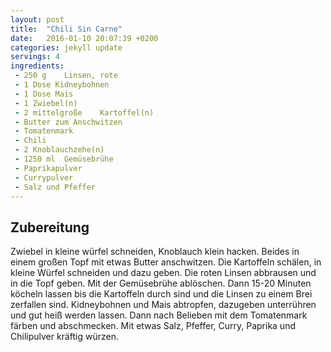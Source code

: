 ```yaml
---
layout: post
title:  "Chili Sin Carne"
date:   2016-01-10 20:07:39 +0200
categories: jekyll update
servings: 4
ingredients:
 - 250 g	Linsen, rote
 - 1 Dose Kidneybohnen
 - 1 Dose Mais
 - 1 Zwiebel(n)
 - 2 mittelgroße	Kartoffel(n)
 - Butter zum Anschwitzen
 - Tomatenmark
 - Chili
 - 2 Knoblauchzehe(n)
 - 1250 ml	Gemüsebrühe
 - Paprikapulver
 - Currypulver
 - Salz und Pfeffer
---
```


## Zubereitung

Zwiebel in kleine würfel schneiden, Knoblauch klein hacken. 
Beides in einem großen Topf mit etwas Butter anschwitzen. 
Die Kartoffeln schälen, in kleine Würfel schneiden und dazu geben. 
Die roten Linsen abbrausen und in die Topf geben. 
Mit der Gemüsebrühe ablöschen.
Dann 15-20 Minuten köcheln lassen bis die Kartoffeln durch sind und die Linsen zu einem Brei zerfallen sind. 
Kidneybohnen und Mais abtropfen, dazugeben unterrühren und gut heiß werden lassen. 
Dann nach Belieben mit dem Tomatenmark färben und abschmecken. 
Mit etwas Salz, Pfeffer, Curry, Paprika und Chilipulver kräftig würzen. 
